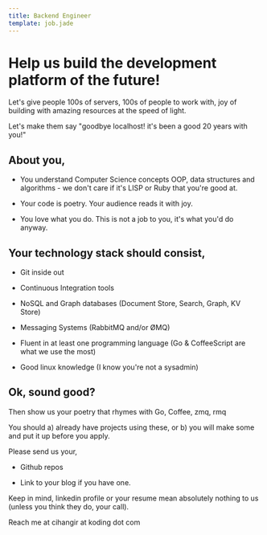 ```yaml
---
title: Backend Engineer
template: job.jade
---
```



# Help us build the development platform of the future!

Let's give people 100s of servers, 100s of people to work with, joy of building with amazing resources at the speed of light.

Let's make them say "goodbye localhost! it's been a good 20 years with you!"

## About you,

* You understand Computer Science concepts OOP, data structures and
algorithms - we don't care if it's LISP or Ruby that you're good at. 

* Your code is poetry. Your audience reads it with joy.

* You love what you do. This is not a job to you, it's what you'd do anyway.

## Your technology stack should consist,

* Git inside out

* Continuous Integration tools

* NoSQL and Graph databases (Document Store, Search, Graph, KV Store)

* Messaging Systems (RabbitMQ and/or ØMQ)

* Fluent in at least one programming language (Go & CoffeeScript are what we use the most)

* Good linux knowledge (I know you're not a sysadmin)

## Ok, sound good?

Then show us your poetry that rhymes with Go, Coffee, zmq, rmq  

You should a) already have projects using these, or b) you will make some and put it up before you apply.

Please send us your,

* Github repos

* Link to your blog if you have one.

Keep in mind, linkedin profile or your resume mean absolutely nothing to us (unless you think they do, your call).

Reach me at cihangir at koding dot com
